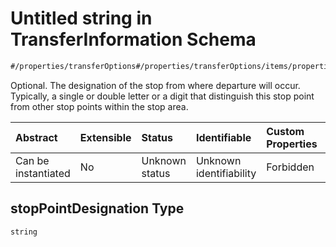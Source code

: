 # Untitled string in TransferInformation Schema

```txt
#/properties/transferOptions#/properties/transferOptions/items/properties/stopPointDesignation
```

Optional. The designation of the stop from where departure will occur. Typically, a single or double letter or a digit that distinguish this stop point from other stop points within the stop area.

| Abstract            | Extensible | Status         | Identifiable            | Custom Properties | Additional Properties | Access Restrictions | Defined In                                                                                                       |
| :------------------ | :--------- | :------------- | :---------------------- | :---------------- | :-------------------- | :------------------ | :--------------------------------------------------------------------------------------------------------------- |
| Can be instantiated | No         | Unknown status | Unknown identifiability | Forbidden         | Allowed               | none                | [transfer-information.json*](../../schema/extended-information/transfer-information.json "open original schema") |

## stopPointDesignation Type

`string`
